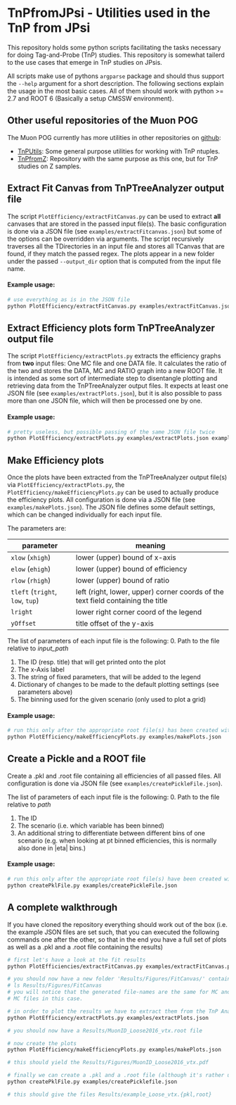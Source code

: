 # TnPfromJPsi - Utilities used in the TnP from JPsi

This repository holds some python scripts facilitating the tasks necessary for doing Tag-and-Probe (TnP) studies. This repository is somewhat tailerd to the use cases that emerge in TnP studies on JPsis.

All scripts make use of pythons `argparse` package and should thus support the `--help` argument for a short description.
The following sections explain the usage in the most basic cases. All of them should work with python >= 2.7 and ROOT 6 (Basically a setup CMSSW environment).

## Other useful repositories of the Muon POG

The Muon POG currently has more utilities in other repositories on [github](https://github.com/cms-MuonPOG):
-   [TnPUtils](https://github.com/cms-MuonPOG/TnPUtils): Some general purpose utilities for working with TnP ntuples.
-   [TnPfromZ](https://github.com/cms-MuonPOG/TnPfromZ): Repository with the same purpose as this one, but for TnP studies on Z samples.

## Extract Fit Canvas from TnPTreeAnalyzer output file

The script `PlotEfficiency/extractFitCanvas.py` can be used to extract **all** canvases that are stored in the passed input file(s).
The basic configuration is done via a JSON file (see `examples/extractFitcanvas.json`) but some of the options can be overridden via arguments.
The script recursively traverses all the TDirectories in an input file and stores all TCanvas that are found, if they match the passed regex.
The plots appear in a new folder under the passed `--output_dir` option that is computed from the input file name.

#### Example usage:
```bash
# use everything as is in the JSON file
python PlotEfficiency/extractFitCanvas.py examples/extractFitCanvas.json
```

## Extract Efficiency plots form TnPTreeAnalyzer output file

The script `PlotEfficiency/extractPlots.py` extracts the efficiency graphs from **two** input files: One MC file and one DATA file. It calculates the ratio of the two and stores the DATA, MC and RATIO graph into a new ROOT file.
It is intended as some sort of intermediate step to disentangle plotting and retrieving data from the TnPTreeAnalyzer output files.
It expects at least one JSON file (see `examples/extractPlots.json`), but it is also possible to pass more than one JSON file, which will then be processed one by one.

#### Example usage:
```bash
# pretty useless, but possible passing of the same JSON file twice
python PlotEfficiency/extractPlots.py examples/extractPlots.json examples/extractPlots.json
```

## Make Efficiency plots

Once the plots have been extracted from the TnPTreeAnalyzer output file(s) via `PlotEfficiency/extractPlots.py`, the `PlotEfficiency/makeEfficiencyPlots.py` can be used to actually produce the efficiency plots. All configuration is done via a JSON file (see `examples/makePlots.json`). The JSON file defines some default settings, which can be changed individually for each input file.

The parameters are:

| parameter                        | meaning                                                                         |
| -------------------------------- | ------------------------------------------------------------------------------- |
| `xlow` (`xhigh`)                 | lower (upper) bound of x-axis                                                   |
| `elow` (`ehigh`)                 | lower (upper) bound of efficiency                                               |
| `rlow` (`rhigh`)                 | lower (upper) bound of ratio                                                    |
| `tleft` (`tright`, `low`, `tup`) | left (right, lower, upper) corner coords of the text field containing the title |
| `lright`                         | lower right corner coord of the legend                                          |
| `yOffset`                        | title offset of the y-axis                                                      |

The list of parameters of each input file is the following:
0. Path to the file relative to *input_path*
1. The ID (resp. title) that will get printed onto the plot
2. The x-Axis label
3. The string of fixed parameters, that will be added to the legend
4. Dictionary of changes to be made to the default plotting settings (see parameters above)
5. The binning used for the given scenario (only used to plot a grid)

#### Example usage:
```bash
# run this only after the appropriate root file(s) has been created with extractPlots.py
python PlotEfficiency/makeEfficiencyPlots.py examples/makePlots.json
```

## Create a Pickle and a ROOT file

Create a .pkl and .root file containing all efficiencies of all passed files. All configuration is done via JSON file (see `examples/createPickleFile.json`).

The list of parameters of each input file is the following:
0. Path to the file relative to *path*
1. The ID
2. The scenario (i.e. which variable has been binned)
3. An additional string to differentiate between different bins of one scenario (e.g. when looking at pt binned efficiencies, this is normally also done in |eta| bins.)

#### Example usage:
```bash
# run this only after the appropriate root file(s) have been created with extractPlots.py
python createPklFile.py examples/createPickleFile.json
```

## A complete walkthrough

If you have cloned the repository everything should work out of the box (i.e. the example JSON files are set such, that you can executed the following commands one after the other, so that in the end you have a full set of plots as well as a .pkl and a .root file containing the results)

```bash
# first let's have a look at the fit results
python PlotEfficiencies/extractFitCanvas.py examples/extractFitCanvas.py

# you should now have a new folder 'Results/Figures/FitCanvas/' containing some .pdfs
# ls Results/Figures/FitCanvas
# you will notice that the generated file-names are the same for MC and DATA input, so that you are left with only the
# MC files in this case.

# in order to plot the results we have to extract them from the TnP Analyzer Tree first
python PlotEfficiency/extractPlots.py examples/extractPlots.json

# you should now have a Results/MuonID_Loose2016_vtx.root file

# now create the plots
python PlotEfficiency/makeEfficiencyPlots.py examples/makePlots.json   

# this should yield the Results/Figures/MuonID_Loose2016_vtx.pdf

# finally we can create a .pkl and a .root file (although it's rather useless with only one input)
python createPklFile.py examples/createPicklefile.json

# this should give the files Results/example_Loose_vtx.{pkl,root}
```
